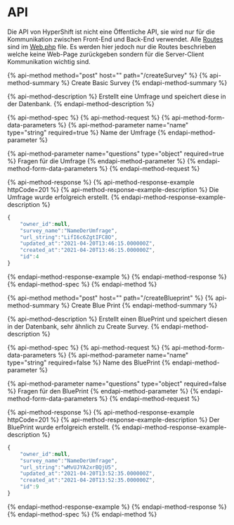 # API

Die API von HyperShift ist nicht eine Öffentliche API, sie wird nur für die Kommunikation zwischen Front-End und Back-End verwendet. Alle [Routes](https://laravel.com/docs/8.x/routing) sind im [Web.php](https://github.com/DeNic0la/HyperShift/blob/master/routes/web.php) file. Es werden hier jedoch nur die Routes beschrieben welche keine Web-Page zurückgeben sondern für die Server-Client Kommunikation wichtig sind.

{% api-method method="post" host="" path="/createSurvey" %}
{% api-method-summary %}
Create Basic Survey
{% endapi-method-summary %}

{% api-method-description %}
Erstellt eine Umfrage und speichert diese in der Datenbank.
{% endapi-method-description %}

{% api-method-spec %}
{% api-method-request %}
{% api-method-form-data-parameters %}
{% api-method-parameter name="name" type="string" required=true %}
Name der Umfrage
{% endapi-method-parameter %}

{% api-method-parameter name="questions" type="object" required=true %}
Fragen für die Umfrage
{% endapi-method-parameter %}
{% endapi-method-form-data-parameters %}
{% endapi-method-request %}

{% api-method-response %}
{% api-method-response-example httpCode=201 %}
{% api-method-response-example-description %}
Die Umfrage wurde erfolgreich erstellt.
{% endapi-method-response-example-description %}

```javascript
{
    "owner_id":null,
    "survey_name":"NameDerUmfrage",
    "url_string":"LifI6c6ZgtIFC8O",
    "updated_at":"2021-04-20T13:46:15.000000Z",
    "created_at":"2021-04-20T13:46:15.000000Z",
    "id":4
}
```
{% endapi-method-response-example %}
{% endapi-method-response %}
{% endapi-method-spec %}
{% endapi-method %}

{% api-method method="post" host="" path="/createBlueprint" %}
{% api-method-summary %}
Create Blue Print
{% endapi-method-summary %}

{% api-method-description %}
Erstellt einen BluePrint und speichert diesen in der Datenbank, sehr ähnlich zu Create Survey.
{% endapi-method-description %}

{% api-method-spec %}
{% api-method-request %}
{% api-method-form-data-parameters %}
{% api-method-parameter name="name" type="string" required=false %}
Name des BluePrint
{% endapi-method-parameter %}

{% api-method-parameter name="questions" type="object" required=false %}
Fragen für den BluePrint
{% endapi-method-parameter %}
{% endapi-method-form-data-parameters %}
{% endapi-method-request %}

{% api-method-response %}
{% api-method-response-example httpCode=201 %}
{% api-method-response-example-description %}
Der BluePrint wurde erfolgreich erstellt.
{% endapi-method-response-example-description %}

```javascript
{
    "owner_id":null,
    "survey_name":"NameDerUmfrage",
    "url_string":"wMvUJYA2xrBQjU5",
    "updated_at":"2021-04-20T13:52:35.000000Z",
    "created_at":"2021-04-20T13:52:35.000000Z",
    "id":9
}
```
{% endapi-method-response-example %}
{% endapi-method-response %}
{% endapi-method-spec %}
{% endapi-method %}



